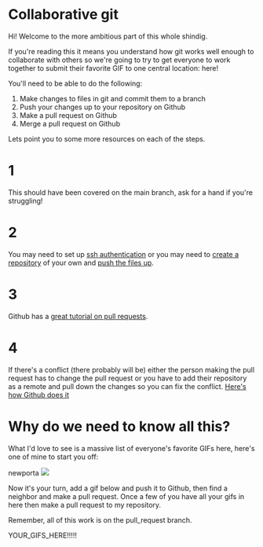 Collaborative git
================

Hi! Welcome to the more ambitious part of this whole shindig.

If you're reading this it means you understand how git works well enough to
collaborate with others so we're going to try to get everyone to work together
to submit their favorite GIF to one central location: here!

You'll need to be able to do the following:

1) Make changes to files in git and commit them to a branch
2) Push your changes up to your repository on Github
3) Make a pull request on Github
4) Merge a pull request on Github

Lets point you to some more resources on each of the steps.

1
=
This should have been covered on the main branch, ask for a hand if you're struggling!

2
=
You may need to set up [ssh authentication](https://help.github.com/articles/generating-ssh-keys/)
or you may need to [create a repository](https://help.github.com/articles/creating-a-new-repository/)
of your own and [push the files up](https://help.github.com/articles/adding-an-existing-project-to-github-using-the-command-line).

3
=
Github has a [great tutorial on pull requests](https://help.github.com/articles/using-pull-requests/).

4
=
If there's a conflict (there probably will be) either the person making the pull request has to change
the pull request or you have to add their repository as a remote and pull down the changes so you
can fix the conflict. [Here's how Github does it](https://help.github.com/articles/checking-out-pull-requests-locally/)


Why do we need to know all this?
================================
What I'd love to see is a massive list of everyone's favorite GIFs here, here's one of mine to start you off:

newporta
![](https://i.imgur.com/iGDKgcp.gif)

Now it's your turn, add a gif below and push it to Github, then find a neighbor and make a pull request.
Once a few of you have all your gifs in here then make a pull request to my repository.

Remember, all of this work is on the pull_request branch.


YOUR_GIFS_HERE!!!!!
